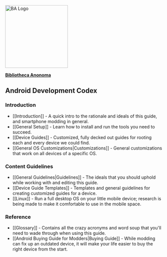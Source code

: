 <img src="http://i.imgur.com/UkgBKok.png" alt="BA Logo" height="200" width="200"> 

[**Bibliotheca Anonoma**](https://github.com/bibanon/bibanon/wiki)

## Android Development Codex

### Introduction

* [[Introduction]] - A quick intro to the rationale and ideals of this guide, and smartphone modding in general.
* [[General Setup]] - Learn how to install and run the tools you need to succeed.
* [[Device Guides]] - Customized, fully decked out guides for rooting each and every device we could find.
* [[General OS Customizations|Customizations]] - General customizations that work on all devices of a specific OS.

### Content Guidelines

* [[General Guidelines|Guidelines]] - The ideals that you should uphold while working with and editing this guide.
* [[Device Guide Templates]] - Templates and general guidelines for creating customized guides for a device.
* [[Linux]] - Run a full desktop OS on your little mobile device; research is being made to make it comfortable to use in the mobile space.

### Reference

* [[Glossary]] - Contains all the crazy acronyms and word soup that you'll need to wade through when using this guide.
* [[Android Buying Guide for Modders|Buying Guide]] - While modding can fix up an outdated device, it will make your life easier to buy the right device from the start.
